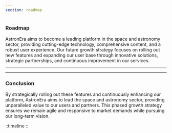 ```yaml
---
section: roadmap
---
```


### Roadmap

AstronEra aims to become a leading platform in the space and astronomy sector, providing
cutting-edge technology, comprehensive content, and a robust user experience. Our future growth
strategy focuses on rolling out new features and expanding our user base through innovative
solutions, strategic partnerships, and continuous improvement in our services.

---

<!-- Bulk of content -->

---

### Conclusion

By strategically rolling out these features and continuously enhancing our platform, AstronEra aims
to lead the space and astronomy sector, providing unparalleled value to our users and partners. This
phased growth strategy ensures we remain agile and responsive to market demands while pursuing our
long-term vision.

::timeline ::
